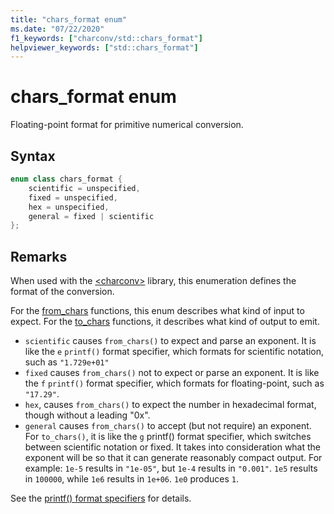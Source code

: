 ```yaml
---
title: "chars_format enum"
ms.date: "07/22/2020"
f1_keywords: ["charconv/std::chars_format"]
helpviewer_keywords: ["std::chars_format"]
---
```

# chars_format enum

Floating-point format for primitive numerical conversion.

## Syntax

```cpp
enum class chars_format {
    scientific = unspecified,
    fixed = unspecified,
    hex = unspecified,
    general = fixed | scientific
};
```

## Remarks

When used with the [\<charconv>](charconv.md) library, this enumeration defines the format of the conversion.

For the [from_chars](charconv-functions.md#from_chars) functions, this enum describes what kind of input to expect.
For the [to_chars](charconv-functions.md#to_chars) functions, it describes what kind of output to emit.

- `scientific` causes `from_chars()` to expect and parse an exponent. It is like the ``e`` `printf()` format specifier, which formats for scientific notation, such as `"1.729e+01"`
- `fixed` causes `from_chars()` not to expect or parse an exponent. It is like the ``f`` `printf()` format specifier, which formats for floating-point, such as `"17.29"`.
- `hex`, causes `from_chars()` to expect the number in hexadecimal format, though without a leading "0x".
- `general` causes `from_chars()` to accept (but not require) an exponent. For `to_chars()`, it is like the `g` printf() format specifier, which switches between scientific notation or fixed. It takes into consideration what the exponent will be so that it can generate reasonably compact output. For example: `1e-5` results in `"1e-05"`, but `1e-4` results in `"0.001"`. `1e5` results in `100000`, while `1e6` results in `1e+06`. `1e0` produces `1`.

See the [printf() format specifiers](..\c-runtime-library\format-specification-syntax-printf-and-wprintf-functions.md) for details.
